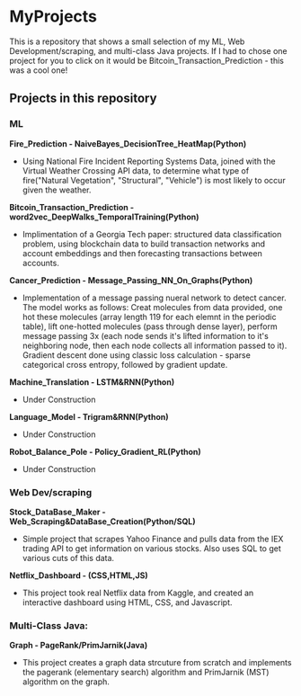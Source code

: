 # MyProjects

This is a repository that shows a small selection of my ML, Web Development/scraping, and multi-class Java projects. If I had to chose one project for you to click on it would be Bitcoin_Transaction_Prediction - this was a cool one!

## Projects in this repository

### ML

**Fire_Prediction - NaiveBayes_DecisionTree_HeatMap(Python)**

- Using National Fire Incident Reporting Systems Data, joined with the Virtual Weather Crossing API data, to determine what type of fire("Natural Vegetation", "Structural", "Vehicle") is most likely to occur given the weather.

**Bitcoin_Transaction_Prediction - word2vec_DeepWalks_TemporalTraining(Python)**

- Implimentation of a Georgia Tech paper: structured data classification problem, using blockchain data to build transaction networks and account embeddings and then forecasting transactions between accounts.

**Cancer_Prediction - Message_Passing_NN_On_Graphs(Python)**
- Implementation of a message passing nueral network to detect cancer. The model works as follows: Creat molecules from data provided, one hot these molecules (array length 119 for each elemnt in the periodic table), lift one-hotted molecules (pass through dense layer), perform message passing 3x (each node sends it's lifted information to it's neighboring node, then each node collects all information passed to it). Gradient descent done using classic loss calculation - sparse categorical cross entropy, followed by gradient update.

**Machine_Translation - LSTM&RNN(Python)**
- Under Construction

**Language_Model - Trigram&RNN(Python)**
- Under Construction

**Robot_Balance_Pole - Policy_Gradient_RL(Python)**
- Under Construction

### Web Dev/scraping

**Stock_DataBase_Maker - Web_Scraping&DataBase_Creation(Python/SQL)**
- Simple project that scrapes Yahoo Finance and pulls data from the IEX trading API to get information on various stocks. Also uses SQL to get various cuts of this data.

**Netflix_Dashboard - (CSS,HTML,JS)**
- This project took real Netflix data from Kaggle, and created an interactive dashboard using HTML, CSS, and Javascript.

### Multi-Class Java:
**Graph - PageRank/PrimJarnik(Java)**
- This project creates a graph data strcuture from scratch and implements the pagerank (elementary search) algorithm and PrimJarnik (MST) algorithm on the graph.





